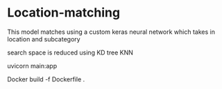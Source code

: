 # Location-matching

This model matches using a custom keras neural network which takes in location and subcategory 

search space is reduced using KD tree KNN

uvicorn main:app

Docker build -f Dockerfile . 